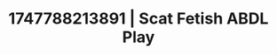 ---
categories:
- Cinematic erotica
- Emotion-driven NSFW
- Coworker crush
- E-girl erotica
- Slow strip tease
image: /assets/images/1747788213891.jpg
layout: post
seo:
  description: Featured content with sensual Scat Fetish, ABDL Play. HD images available.
  keywords: Scat Fetish, ABDL Play
  og_image: /assets/images/1747788213891.jpg
  schema_type: VisualArtwork
tags:
- ABDL Play
- '#1747788213891'
- Scat Fetish
title: 1747788213891 | Scat Fetish ABDL Play
---
